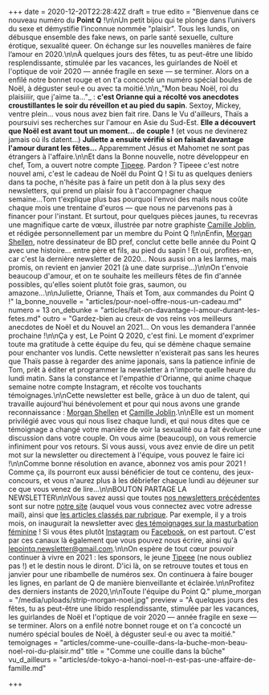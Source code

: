 +++
date = 2020-12-20T22:28:42Z
draft = true
edito = "Bienvenue dans ce nouveau numéro du **Point Q** !\n\nUn petit bijou qui te plonge dans l’univers du sexe et démystifie l’inconnue nommée \"plaisir\". Tous les lundis, on débusque ensemble des fake news, on parle santé sexuelle, culture érotique, sexualité queer. On échange sur les nouvelles manières de faire l’amour en 2020.\n\nÀ quelques jours des fêtes, tu as peut-être une libido resplendissante, stimulée par les vacances, les guirlandes de Noël et l'optique de voir 2020 — année fragile en sexe — se terminer. Alors on a enfilé notre bonnet rouge et on t'a concocté un numéro spécial boules de Noël, à déguster seul·e ou avec ta moitié.\n\n_\"Mon beau Noël, roi du plaisiiiir, que j'aime ta...\"_ : **c'est Orianne qui a récolté vos anecdotes croustillantes le soir du réveillon et au pied du sapin**. Sextoy, Mickey, ventre plein... vous nous avez bien fait rire. Dans le Vu d'ailleurs, Thaïs a poursuivi ses recherches sur l'amour en Asie du Sud-Est. **Elle a découvert que Noël est avant tout un moment... de couple !** (et vous ne devinerez jamais où ils datent...) **Juliette a ensuite vérifié si on faisait davantage l'amour durant les fêtes...** Apparemment Jésus et Mahomet ne sont pas étrangers à l'affaire.\n\nEt dans la Bonne nouvelle, notre développeur en chef, Tom, a ouvert notre compte [Tipeee](https://fr.tipeee.com/le-point-q). Pardon ? Tipeee c'est notre nouvel ami, c'est le cadeau de Noël du Point Q ! Si tu as quelques deniers dans ta poche, n'hésite pas à faire un petit don à la plus sexy des newsletters, qui prend un plaisir fou à t'accompagner chaque semaine...Tom t'explique plus bas pourquoi l'envoi des mails nous coûte chaque mois une trentaine d'euros — que nous ne parvenons pas à financer pour l'instant. Et surtout, pour quelques pièces jaunes, tu recevras une magnifique carte de vœux, illustrée par notre graphiste [Camille Joblin](https://www.instagram.com/camillejoblin/), et rédigée personnellement par un membre du Point Q !\n\nEnfin, [Morgan Shellen](https://www.instagram.com/morgan.comicstrip/), notre dessinateur de BD pref, conclut cette belle année du Point Q avec une histoire... entre père et fils, au pied du sapin ! Et oui, profites-en, car c'est la dernière newsletter de 2020... Nous aussi on a les larmes, mais promis, on revient en janvier 2021 (à une date surprise...)\n\nOn t'envoie beaucoup d'amour, et on te souhaite les meilleurs fêtes de fin d'année possibles, qu'elles soient plutôt foie gras, saumon, ou amazone...\n\nJuliette, Orianne, Thaïs et Tom, aux commandes du Point Q !"
la_bonne_nouvelle = "articles/pour-noel-offre-nous-un-cadeau.md"
numero = 13
on_debunke = "articles/fait-on-davantage-l-amour-durant-les-fetes.md"
outro = "Gardez-bien au creux de vos reins vos meilleurs anecdotes de Noël et du Nouvel an 2021... On vous les demandera l'année prochaine !\n\nÇa y est, Le Point Q 2020, c'est fini. Le moment d'exprimer toute ma gratitude à cette équipe du feu, qui se démène chaque semaine pour enchanter vos lundis. Cette newsletter n'existerait pas sans les heures que Thaïs passe à regarder des anime japonais, sans la patience infinie de Tom, prêt à éditer et programmer la newsletter à n'importe quelle heure du lundi matin. Sans la constance et l'empathie d'Orianne, qui anime chaque semaine notre compte Instagram, et récolte vos touchants témoignages.\n\nCette newsletter est belle, grâce à un duo de talent, qui travaille aujourd'hui bénévolement et pour qui nous avons une grande reconnaissance : [Morgan Shellen](https://www.instagram.com/morgan.comicstrip/) et [Camille Joblin](https://www.instagram.com/camillejoblin/).\n\nElle est un moment privilégié avec vous qui nous lisez chaque lundi, et qui nous dites que ce témoignage a changé votre manière de voir la sexualité ou a fait évoluer une discussion dans votre couple. On vous aime (beaucoup), on vous remercie infiniment pour vos retours. Si vous aussi, vous avez envie de dire un petit mot sur la newsletter ou directement à l'équipe, vous pouvez le faire ici !\n\nComme bonne résolution en avance, abonnez vos amis pour 2021 ! Comme ça, ils pourront eux aussi bénéficier de tout ce contenu, des jeux-concours, et vous n'aurez plus à les débriefer chaque lundi au déjeuner sur ce que vous venez de lire...\n\nBOUTON PARTAGE LA NEWSLETTER\n\nVous savez aussi que toutes [nos newsletters précédentes](https://lepointq.com/newsletters/) sont sur notre [notre site](https://lepointq.com) (auquel vous vous connectez avec votre adresse mail), ainsi que [les articles classés par rubrique](https://lepointq.com/articles/). Par exemple, il y a trois mois, on inaugurait la newsletter avec [des témoignages sur la masturbation féminine](https://lepointq.com/articles/la-masturbation-feminine-4-questions-a-ines-perrine-et-pauline/) ! Si vous êtes plutôt [Instagram](https://www.instagram.com/lepoint.q/) ou [Facebook](https://www.facebook.com/lepointq.news), on est partout. C'est par ces canaux là également que vous pouvez nous écrire, ainsi qu'à [lepointq.newsletter@gmail.com](mailto:lepointq.newsletter@gmail.com).\n\nOn espère de tout cœur pouvoir continuer à vivre en 2021 : les sponsors, le jeune [Tipeee](https://fr.tipeee.com/le-point-q?fbclid=IwAR1V29fNBdCfTbnQbRIFAJoTIIDbm5WUEZZTtZG7Ey45go3SM27ChvEEOsI) (ne nous oubliez pas !) et le destin nous le diront. D'ici là, on se retrouve toutes et tous en janvier pour une ribambelle de numéros sex. On continuera à faire bouger les lignes, en parlant de Q de manière bienveillante et éclairée.\n\nProfitez des derniers instants de 2020,\n\nToute l'équipe du Point Q."
plume_morgan = "/media/uploads/strip-morgan-noel.jpg"
preview = "À quelques jours des fêtes, tu as peut-être une libido resplendissante, stimulée par les vacances, les guirlandes de Noël et l'optique de voir 2020 — année fragile en sexe — se terminer. Alors on a enfilé notre bonnet rouge et on t'a concocté un numéro spécial boules de Noël, à déguster seul·e ou avec ta moitié."
temoignages = "articles/comme-une-couille-dans-la-buche-mon-beau-noel-roi-du-plaisir.md"
title = "Comme une couille dans la bûche"
vu_d_ailleurs = "articles/de-tokyo-a-hanoi-noel-n-est-pas-une-affaire-de-famille.md"

+++
